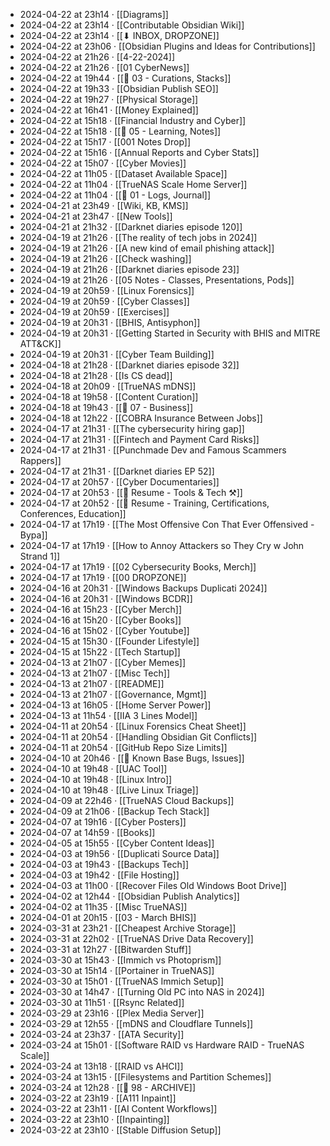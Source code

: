- 2024-04-22 at 23h14 · [[Diagrams]]
- 2024-04-22 at 23h14 · [[Contributable Obsidian Wiki]]
- 2024-04-22 at 23h14 · [[⬇ INBOX, DROPZONE]]
- 2024-04-22 at 23h06 · [[Obsidian Plugins and Ideas for Contributions]]
- 2024-04-22 at 21h26 · [[4-22-2024]]
- 2024-04-22 at 21h26 · [[01 CyberNews]]
- 2024-04-22 at 19h44 · [[📁 03 - Curations, Stacks]]
- 2024-04-22 at 19h33 · [[Obsidian Publish SEO]]
- 2024-04-22 at 19h27 · [[Physical Storage]]
- 2024-04-22 at 16h41 · [[Money Explained]]
- 2024-04-22 at 15h18 · [[Financial Industry and Cyber]]
- 2024-04-22 at 15h18 · [[📁 05 - Learning, Notes]]
- 2024-04-22 at 15h17 · [[001 Notes Drop]]
- 2024-04-22 at 15h16 · [[Annual Reports and Cyber Stats]]
- 2024-04-22 at 15h07 · [[Cyber Movies]]
- 2024-04-22 at 11h05 · [[Dataset Available Space]]
- 2024-04-22 at 11h04 · [[TrueNAS Scale Home Server]]
- 2024-04-22 at 11h04 · [[📁 01 - Logs, Journal]]
- 2024-04-21 at 23h49 · [[Wiki, KB, KMS]]
- 2024-04-21 at 23h47 · [[New Tools]]
- 2024-04-21 at 21h32 · [[Darknet diaries episode 120]]
- 2024-04-19 at 21h26 · [[The reality of tech jobs in 2024]]
- 2024-04-19 at 21h26 · [[A new kind of email phishing attack]]
- 2024-04-19 at 21h26 · [[Check washing]]
- 2024-04-19 at 21h26 · [[Darknet diaries episode 23]]
- 2024-04-19 at 21h26 · [[05 Notes - Classes, Presentations, Pods]]
- 2024-04-19 at 20h59 · [[Linux Forensics]]
- 2024-04-19 at 20h59 · [[Cyber Classes]]
- 2024-04-19 at 20h59 · [[Exercises]]
- 2024-04-19 at 20h31 · [[BHIS, Antisyphon]]
- 2024-04-19 at 20h31 · [[Getting Started in Security with BHIS and MITRE ATT&CK]]
- 2024-04-19 at 20h31 · [[Cyber Team Building]]
- 2024-04-18 at 21h28 · [[Darknet diaries episode 32]]
- 2024-04-18 at 21h28 · [[Is CS dead]]
- 2024-04-18 at 20h09 · [[TrueNAS mDNS]]
- 2024-04-18 at 19h58 · [[Content Curation]]
- 2024-04-18 at 19h43 · [[📁 07 - Business]]
- 2024-04-18 at 12h22 · [[COBRA Insurance Between Jobs]]
- 2024-04-17 at 21h31 · [[The cybersecurity hiring gap]]
- 2024-04-17 at 21h31 · [[Fintech and Payment Card Risks]]
- 2024-04-17 at 21h31 · [[Punchmade Dev and Famous Scammers Rappers]]
- 2024-04-17 at 21h31 · [[Darknet diaries EP 52]]
- 2024-04-17 at 20h57 · [[Cyber Documentaries]]
- 2024-04-17 at 20h53 · [[📄 Resume - Tools & Tech ⚒️]]
- 2024-04-17 at 20h52 · [[📄 Resume - Training, Certifications, Conferences, Education]]
- 2024-04-17 at 17h19 · [[The Most Offensive Con That Ever Offensived - Bypa]]
- 2024-04-17 at 17h19 · [[How to Annoy Attackers so They Cry w John Strand 1]]
- 2024-04-17 at 17h19 · [[02 Cybersecurity Books, Merch]]
- 2024-04-17 at 17h19 · [[00 DROPZONE]]
- 2024-04-16 at 20h31 · [[Windows Backups Duplicati 2024]]
- 2024-04-16 at 20h31 · [[Windows BCDR]]
- 2024-04-16 at 15h23 · [[Cyber Merch]]
- 2024-04-16 at 15h20 · [[Cyber Books]]
- 2024-04-16 at 15h02 · [[Cyber Youtube]]
- 2024-04-15 at 15h30 · [[Founder Lifestyle]]
- 2024-04-15 at 15h22 · [[Tech Startup]]
- 2024-04-13 at 21h07 · [[Cyber Memes]]
- 2024-04-13 at 21h07 · [[Misc Tech]]
- 2024-04-13 at 21h07 · [[README]]
- 2024-04-13 at 21h07 · [[Governance, Mgmt]]
- 2024-04-13 at 16h05 · [[Home Server Power]]
- 2024-04-13 at 11h54 · [[IIA 3 Lines Model]]
- 2024-04-11 at 20h54 · [[Linux Forensics Cheat Sheet]]
- 2024-04-11 at 20h54 · [[Handling Obsidian Git Conflicts]]
- 2024-04-11 at 20h54 · [[GitHub Repo Size Limits]]
- 2024-04-10 at 20h46 · [[🐛 Known Base Bugs, Issues]]
- 2024-04-10 at 19h48 · [[UAC Tool]]
- 2024-04-10 at 19h48 · [[Linux Intro]]
- 2024-04-10 at 19h48 · [[Live Linux Triage]]
- 2024-04-09 at 22h46 · [[TrueNAS Cloud Backups]]
- 2024-04-09 at 21h06 · [[Backup Tech Stack]]
- 2024-04-07 at 19h16 · [[Cyber Posters]]
- 2024-04-07 at 14h59 · [[Books]]
- 2024-04-05 at 15h55 · [[Cyber Content Ideas]]
- 2024-04-03 at 19h56 · [[Duplicati Source Data]]
- 2024-04-03 at 19h43 · [[Backups Tech]]
- 2024-04-03 at 19h42 · [[File Hosting]]
- 2024-04-03 at 11h00 · [[Recover Files Old Windows Boot Drive]]
- 2024-04-02 at 12h44 · [[Obsidian Publish Analytics]]
- 2024-04-02 at 11h35 · [[Misc TrueNAS]]
- 2024-04-01 at 20h15 · [[03 - March BHIS]]
- 2024-03-31 at 23h21 · [[Cheapest Archive Storage]]
- 2024-03-31 at 22h02 · [[TrueNAS Drive Data Recovery]]
- 2024-03-31 at 12h27 · [[Bitwarden Stuff]]
- 2024-03-30 at 15h43 · [[Immich vs Photoprism]]
- 2024-03-30 at 15h14 · [[Portainer in TrueNAS]]
- 2024-03-30 at 15h01 · [[TrueNAS Immich Setup]]
- 2024-03-30 at 14h47 · [[Turning Old PC into NAS in 2024]]
- 2024-03-30 at 11h51 · [[Rsync Related]]
- 2024-03-29 at 23h16 · [[Plex Media Server]]
- 2024-03-29 at 12h55 · [[mDNS and Cloudflare Tunnels]]
- 2024-03-24 at 23h37 · [[ATA Security]]
- 2024-03-24 at 15h01 · [[Software RAID vs Hardware RAID - TrueNAS Scale]]
- 2024-03-24 at 13h18 · [[RAID vs AHCI]]
- 2024-03-24 at 13h15 · [[Filesystems and Partition Schemes]]
- 2024-03-24 at 12h28 · [[📁 98 - ARCHIVE]]
- 2024-03-22 at 23h19 · [[A111 Inpaint]]
- 2024-03-22 at 23h11 · [[AI Content Workflows]]
- 2024-03-22 at 23h10 · [[Inpainting]]
- 2024-03-22 at 23h10 · [[Stable Diffusion Setup]]
